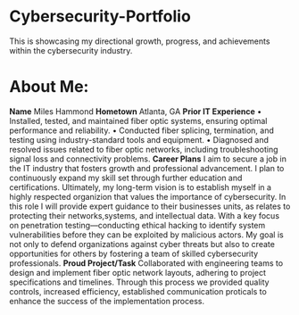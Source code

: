# Cybersecurity-Portfolio
This is showcasing my directional growth, progress, and achievements  within the cybersecurity industry.
# About Me: 
**Name** Miles Hammond
**Hometown** Atlanta, GA
**Prior IT Experience** 
• Installed, tested, and maintained fiber optic systems, ensuring optimal performance and reliability.
• Conducted fiber splicing, termination, and testing using industry-standard tools and equipment.
• Diagnosed and resolved issues related to fiber optic networks, including troubleshooting signal loss and connectivity problems.
**Career Plans** 
I aim to secure a job in the IT industry that fosters growth and professional advancement. I plan to continuously expand my skill set through further education and certifications. Ultimately, my long-term vision is to establish myself in a highly respected organizion that values the importance of cybersecurity. In this role I will provide expert guidance to their businesses units, as relates to protecting their networks,systems, and intellectual data. With a key focus on penetration testing—conducting ethical hacking to identify system vulnerabilities before they can be exploited by malicious actors. My goal is not only to defend organizations against cyber threats but also to create opportunities for others by fostering a team of skilled cybersecurity professionals.
**Proud Project/Task** 
Collaborated with engineering teams to design and implement fiber optic network layouts, adhering to project specifications and timelines. Through this process we provided quality controls, increased efficiency, established communication proticals to enhance the success of the implementation process.
